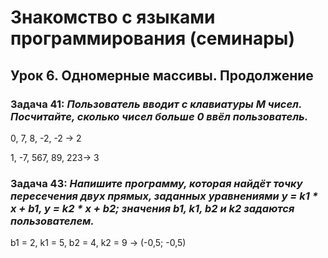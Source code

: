 # Знакомство с языками программирования (семинары)

## Урок 6. Одномерные массивы. Продолжение

### Задача 41: *Пользователь вводит с клавиатуры M чисел. Посчитайте, сколько чисел больше 0 ввёл пользователь.*

0, 7, 8, -2, -2 -> 2

1, -7, 567, 89, 223-> 3

### Задача 43: *Напишите программу, которая найдёт точку пересечения двух прямых, заданных уравнениями y = k1 * x + b1, y = k2 * x + b2; значения b1, k1, b2 и k2 задаются пользователем.*


b1 = 2, k1 = 5, b2 = 4, k2 = 9 -> (-0,5; -0,5)